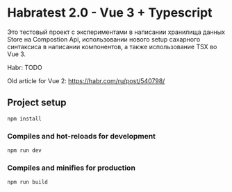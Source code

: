 # Habratest 2.0 - Vue 3 + Typescript

Это тестовый проект с экспериментами в написании хранилища данных Store на Compostion Api,
использовании нового setup сахарного синтаксиса в написании компонентов, а также использование TSX во Vue 3.

Habr: TODO

Old article for Vue 2: <https://habr.com/ru/post/540798/>

## Project setup

```#!/bin/bash
npm install
```

### Compiles and hot-reloads for development

```#!/bin/bash
npm run dev
```

### Compiles and minifies for production

```#!/bin/bash
npm run build
```
